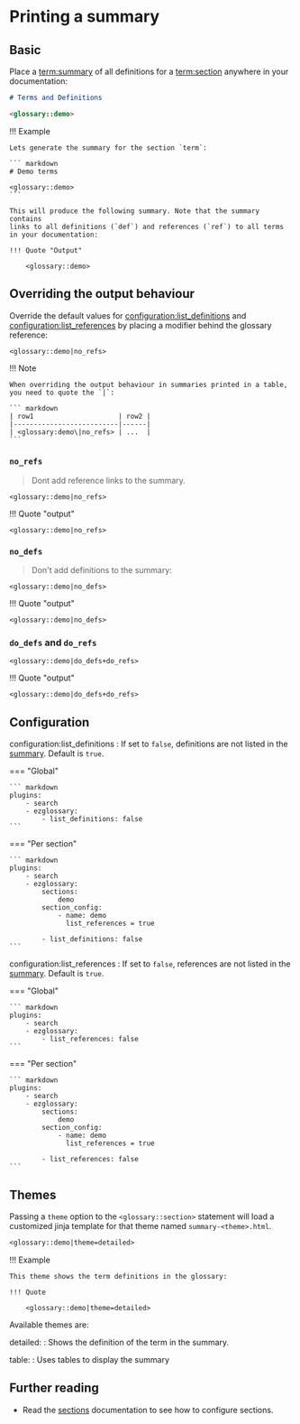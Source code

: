# Printing a summary

## Basic

Place a <term:summary> of all definitions for a <term:section>
anywhere in your documentation:

``` markdown
# Terms and Definitions

<glossary::demo>
```

!!! Example

    Lets generate the summary for the section `term`:

    ``` markdown
    # Demo terms

    <glossary::demo>
    ```

    This will produce the following summary. Note that the summary contains
    links to all definitions (`def`) and references (`ref`) to all terms
    in your documentation:

    !!! Quote "Output"

        <glossary::demo>

## Overriding the output behaviour

Override the default values for <configuration:list_definitions> and
<configuration:list_references> by placing a modifier behind the glossary
reference:

```markdown
<glossary::demo|no_refs>
```

!!! Note

    When overriding the output behaviour in summaries printed in a table,
    you need to quote the `|`:

    ``` markdown
    | row1                     | row2 |
    |--------------------------|------|
    | <glossary:demo\|no_refs> | ...  |
    ```

### `no_refs`
>   Dont add reference links to the summary.

```
<glossary::demo|no_refs>
```

!!! Quote "output"

    <glossary::demo|no_refs>

### `no_defs`
>   Don't add definitions to the summary:

```
<glossary::demo|no_defs>
```

!!! Quote "output"

    <glossary::demo|no_defs>

### `do_defs` and `do_refs`

```
<glossary::demo|do_defs+do_refs>
```

!!! Quote "output"

    <glossary::demo|do_defs+do_refs>

## Configuration

configuration:list_definitions
:   If set to `false`, definitions are not listed in the [summary](summary.md). Default
is `true`.

=== "Global"

    ``` markdown
    plugins:
        - search
        - ezglossary:
            - list_definitions: false
    ```

=== "Per section"

    ``` markdown
    plugins:
        - search
        - ezglossary:
            sections:
                demo
            section_config:
                - name: demo
                  list_references = true

            - list_definitions: false
    ```
    

configuration:list_references
:   If set to `false`, references are not listed in the [summary](summary.md). Default
is `true`.

=== "Global"

    ``` markdown
    plugins:
        - search
        - ezglossary:
            - list_references: false
    ```

=== "Per section"

    ``` markdown
    plugins:
        - search
        - ezglossary:
            sections:
                demo
            section_config:
                - name: demo
                  list_references = true

            - list_references: false
    ```

## Themes

Passing a `theme` option to the `<glossary::section>` statement will
load a customized jinja template for that theme named `summary-<theme>.html`.

``` markdown
<glossary::demo|theme=detailed>
```

!!! Example

    This theme shows the term definitions in the glossary:

    !!! Quote

        <glossary::demo|theme=detailed>

Available themes are:

detailed:
:    Shows the definition of the term in the summary.

table:
:    Uses tables to display the summary

## Further reading

-   Read the [sections](sections.md) documentation to see how to configure sections.
